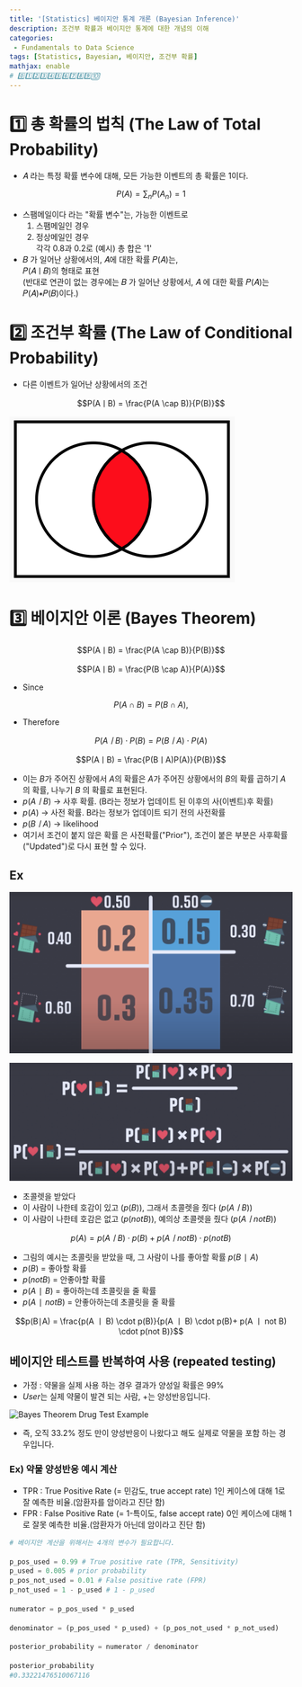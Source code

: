 ```yaml
---
title: '[Statistics] 베이지안 통계 개론 (Bayesian Inference)'
description: 조건부 확률과 베이지안 통계에 대한 개념의 이해
categories:
 - Fundamentals to Data Science
tags: [Statistics, Bayesian, 베이지안, 조건부 확률]
mathjax: enable
# 0️⃣1️⃣2️⃣3️⃣4️⃣5️⃣6️⃣7️⃣8️⃣9️⃣🔟
---
```


# 1️⃣ 총 확률의 법칙 (The Law of Total Probability)
- 𝐴 라는 특정 확률 변수에 대해, 모든 가능한 이벤트의 총 확률은 1이다.<br>

$$P(A) = \sum_n P(A_n) = 1$$

- 스팸메일이다 라는 "확률 변수"는, 가능한 이벤트로
  1. 스팸메일인 경우
  2. 정상메일인 경우<br>
각각 0.8과 0.2로 (예시) 총 합은 '1'
- 𝐵 가 일어난 상황에서의, 𝐴에 대한 확률 𝑃(𝐴)는,<br>
𝑃(𝐴ㅣ𝐵)의 형태로 표현<br>
(반대로 연관이 없는 경우에는  𝐵 가 일어난 상황에서,  𝐴 에 대한 확률  𝑃(𝐴)는<br>
𝑃(𝐴)∗𝑃(𝐵)이다.)

# 2️⃣ 조건부 확률 (The Law of Conditional Probability)
- 다른 이벤트가 일어난 상황에서의 조건

$$P(AㅣB) = \frac{P(A \cap B)}{P(B)}$$

![Visualization of set intersection](/assets/images/7.png)

# 3️⃣ 베이지안 이론 (Bayes Theorem)

$$P(AㅣB) = \frac{P(A \cap B)}{P(B)}$$

$$P(AㅣB) = \frac{P(B \cap A)}{P(A)}$$

- Since 

$$P(A \cap B) = P(B \cap A),$$

- Therefore

$$P(AㅣB) \cdot P(B) = P(BㅣA) \cdot P(A)$$

$$P(AㅣB) = \frac{P(BㅣA)P(A)}{P(B)}$$

- 이는 $B$가 주어진 상황에서 $A$의 확률은 $A$가 주어진 상황에서의 $B$의 확률 곱하기 $A$의 확률, 나누기 $B$ 의 확률로 표현된다.
- $p(AㅣB)$ -> 사후 확률. (B라는 정보가 업데이트 된 이후의 사(이벤트)후 확률)
- $p(A)$ -> 사전 확률. B라는 정보가 업데이트 되기 전의 사전확률
- $p(BㅣA)$ -> likelihood
- 여기서 조건이 붙지 않은 확률 은 사전확률("Prior"), 조건이 붙은 부분은 사후확률("Updated")로 다시 표현 할 수 있다.

## Ex

![1](/assets/images/5.png)

![2](/assets/images/6.png)

- 초콜렛을 받았다 
- 이 사람이 나한테 호감이 있고 ($p(B)$), 그래서 초콜렛을 줬다 ($p(AㅣB)$)
- 이 사람이 나한테 호감은 없고 ($p(not B)$), 예의상 초콜렛을 줬다 ($p(Aㅣnot B)$)

$$p(A) = p(AㅣB) \cdot p(B)+ p(Aㅣnot B) \cdot p(not B)$$

- 그림의 예시는 초콜릿을 받았을 때, 그 사람이 나를 좋아할 확률
$p(B∣A)$
- $p(B)$ = 좋아할 확률
- $p(notB)$ = 안좋아할 확률
- $p(A∣B)$ = 좋아하는데 초콜릿을 줄 확률
- $p(A∣notB)$ = 안좋아하는데 초콜릿을 줄 확률

$$p(B∣A) = \frac{p(A ㅣ B) \cdot p(B)}{p(A ㅣ B) \cdot p(B)+ p(A ㅣ not B) \cdot p(not B)}$$

## 베이지안 테스트를 반복하여 사용 (repeated testing)
- 가정 : 약물을 실제 사용 하는 경우 결과가 양성일 확률은 99%
- $User$는 실제 약물이 발견 되는 사람, $+$는 양성반응입니다.

![Bayes Theorem Drug Test Example](https://wikimedia.org/api/rest_v1/media/math/render/svg/95c6524a3736c43e4bae139713f3df2392e6eda9)

- 즉, 오직 33.2% 정도 만이 양성반응이 나왔다고 해도 실제로 약물을 포함 하는 경우입니다. 

### Ex) 약물 양성반응 예시 계산
- TPR : True Positive Rate (= 민감도, true accept rate) 1인 케이스에 대해 1로 잘 예측한 비율.(암환자를 암이라고 진단 함)
- FPR : False Positive Rate (= 1-특이도, false accept rate) 0인 케이스에 대해 1로 잘못 예측한 비율.(암환자가 아닌데 암이라고 진단 함)

```python
# 베이지안 계산을 위해서는 4개의 변수가 필요합니다.

p_pos_used = 0.99 # True positive rate (TPR, Sensitivity)
p_used = 0.005 # prior probability
p_pos_not_used = 0.01 # False positive rate (FPR)
p_not_used = 1 - p_used # 1 - p_used  

numerator = p_pos_used * p_used 

denominator = (p_pos_used * p_used) + (p_pos_not_used * p_not_used)

posterior_probability = numerator / denominator

posterior_probability
#0.33221476510067116
```